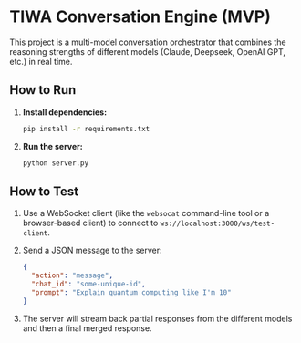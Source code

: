 # TIWA Conversation Engine (MVP)

This project is a multi-model conversation orchestrator that combines the reasoning strengths of different models (Claude, Deepseek, OpenAI GPT, etc.) in real time.

## How to Run

1.  **Install dependencies:**

    ```bash
    pip install -r requirements.txt
    ```

2.  **Run the server:**

    ```bash
    python server.py
    ```

## How to Test

1.  Use a WebSocket client (like the `websocat` command-line tool or a browser-based client) to connect to `ws://localhost:3000/ws/test-client`.

2.  Send a JSON message to the server:

    ```json
    {
      "action": "message",
      "chat_id": "some-unique-id",
      "prompt": "Explain quantum computing like I'm 10"
    }
    ```

3.  The server will stream back partial responses from the different models and then a final merged response.
